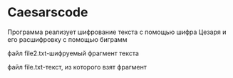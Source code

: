 # Caesarscode

Программа реализует шифрование текста с помощью шифра Цезаря и его расшифровку с помощью биграмм

файл file2.txt-шифруемый фрагмент текста

файл file.txt-текст, из которого взят фрагмент
